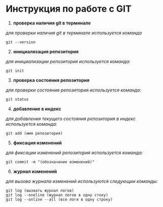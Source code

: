 # **Инструкция по работе с GIT**

1. **проверка наличия git в терминале**

*для проверки наличия git в терминале используется команда*

    git --version

2. **инициализация репозитория**

*для инициализации репозитория используется команда:*

    git init

3. **проверка состояния репозитория**

*для проверки состояния репозитория используется команда:*

    git status

4. **добавление в индекс**

*для добавления текущего состояния репозитория в индекс используется команда:*

    git add (имя репозитория)

5. **фиксация изменений**

*для фиксации изменений репозитория используется команда:*

    git commit -m "(обозначение изменений)"

6. **журнал изменений**

*для вызова журнала изменений используются следующии команды:*

    git log (вызвать журнал логов)
    git log --oneline (журнал логов в одну стоку)
    git log --online --all (все логи в одну строку)





